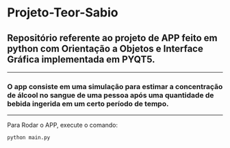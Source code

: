 # Projeto-Teor-Sabio
## Repositório referente ao projeto de APP feito em python com Orientação a Objetos e Interface Gráfica implementada em PYQT5. 
---------------------------------------------------------------------------------------------------------------------------
### O app consiste em uma simulação para estimar a concentração de álcool no sangue de uma pessoa após uma quantidade de bebida ingerida em um certo período de tempo.
---------------------------------------------------------------------------------------------------------------------------

Para Rodar o APP, execute o comando:
```
python main.py
```
